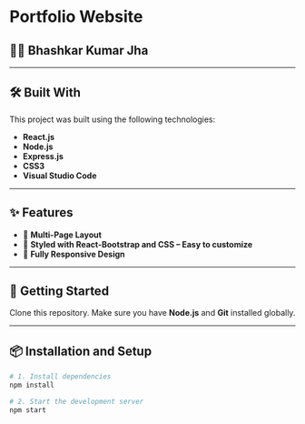 # Portfolio Website

## 👨‍💻 Bhashkar Kumar Jha

---

## 🛠 Built With

This project was built using the following technologies:

- **React.js**
- **Node.js**
- **Express.js**
- **CSS3**
- **Visual Studio Code**

---

## ✨ Features

- 📖 **Multi-Page Layout**
- 🎨 **Styled with React-Bootstrap and CSS – Easy to customize**
- 📱 **Fully Responsive Design**

---

## 🚀 Getting Started

Clone this repository. Make sure you have **Node.js** and **Git** installed globally.

---

## 📦 Installation and Setup

```bash
# 1. Install dependencies
npm install

# 2. Start the development server
npm start

